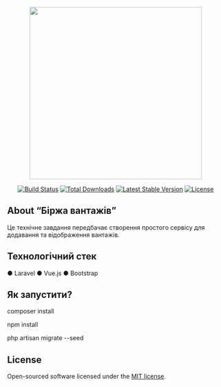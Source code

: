 <p align="center"><img src="https://res.cloudinary.com/dtfbvvkyp/image/upload/v1566331377/laravel-logolockup-cmyk-red.svg" width="400"></p>

<p align="center">
<a href="https://travis-ci.org/laravel/framework"><img src="https://travis-ci.org/laravel/framework.svg" alt="Build Status"></a>
<a href="https://packagist.org/packages/laravel/framework"><img src="https://poser.pugx.org/laravel/framework/d/total.svg" alt="Total Downloads"></a>
<a href="https://packagist.org/packages/laravel/framework"><img src="https://poser.pugx.org/laravel/framework/v/stable.svg" alt="Latest Stable Version"></a>
<a href="https://packagist.org/packages/laravel/framework"><img src="https://poser.pugx.org/laravel/framework/license.svg" alt="License"></a>
</p>

## About “Біржа вантажів”

Це технічне завдання передбачає створення простого сервісу для додавання та
відображення вантажів.

## Технологічний стек

 ● Laravel
 ● Vue.js
 ● Bootstrap

## Як запустити?

composer install

npm install

php artisan migrate --seed

## License

Open-sourced software licensed under the [MIT license](https://opensource.org/licenses/MIT).
